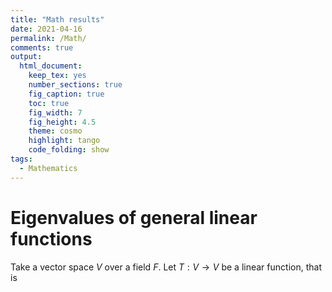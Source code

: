 ```yaml
---
title: "Math results"
date: 2021-04-16
permalink: /Math/
comments: true
output:
  html_document:
    keep_tex: yes
    number_sections: true
    fig_caption: true
    toc: true
    fig_width: 7
    fig_height: 4.5
    theme: cosmo
    highlight: tango
    code_folding: show 
tags:
  - Mathematics
---
```


Eigenvalues of general linear functions
===
Take a vector space $V$ over a field $F$. 
Let $T: V \to V$ be a linear function, that is
